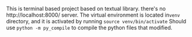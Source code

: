 This is terminal based project based on textual library. there's no http://localhost:8000/ server.
The virtual environment is located in`venv` directory, and it is activated by running `source venv/bin/activate`
Should use `python -m py_compile` to compile the python files that modified.